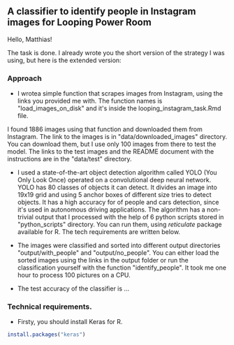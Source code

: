 ## A classifier to identify people in Instagram images for Looping Power Room

Hello, Matthias! 

The task is done. I already wrote you the short version of the strategy I was using, but here is the extended version:

### Approach

- I wrotea simple function that scrapes images from Instagram, using the links you provided me with. The function names is "load_images_on_disk" and it's inside the looping_instagram_task.Rmd file.

I found 1886 images using that function and downloaded them from Instagram. The link to the images is in "data/downloaded_images" directory. You can download them, but I use only 100 images from there to test the model. The links to the test images and the README document with the instructions are in the "data/test" directory.

- I used a state-of-the-art object detection algorithm called YOLO (You Only Look Once) operated on a convolutional deep neural network. YOLO has 80 classes of objects it can detect. It divides an image into 19x19 grid and using 5 anchor boxes of different size tries to detect objects. It has a high accuracy for of people and cars detection, since it's used in autonomous driving applications. The algorithm has a non-trivial output that I processed with the help of 6 python scripts stored in "python_scripts" directory. You can run them, using _reticulate_ package available for R. The tech requirements are written below.

- The images were classified and sorted into different output directories "output/with_people" and "output/no_people". You can either load the sorted images using the links in the output folder or run the classification yourself with the function "identify_people". It took me one hour to process 100 pictures on a CPU.

- The test accuracy of the classifier is ...

### Technical requirements.

- Firsty, you should install Keras for R.

```r
install.packages("keras")




